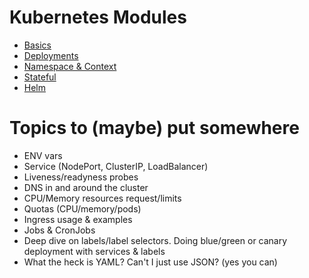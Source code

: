 # Kubernetes Modules
* [Basics](kubernetes-basic.md)
* [Deployments](kubernetes-deployment.md)
* [Namespace & Context](kubernetes-namespace-context.md)
* [Stateful](kubernetes-stateful.md)
* [Helm](kubernetes-helm.md)

# Topics to (maybe) put somewhere
* ENV vars
* Service (NodePort, ClusterIP, LoadBalancer)
* Liveness/readyness probes
* DNS in and around the cluster
* CPU/Memory resources request/limits
* Quotas (CPU/memory/pods)
* Ingress usage & examples
* Jobs & CronJobs
* Deep dive on labels/label selectors. Doing blue/green or canary deployment with services & labels
* What the heck is YAML? Can't I just use JSON? (yes you can)